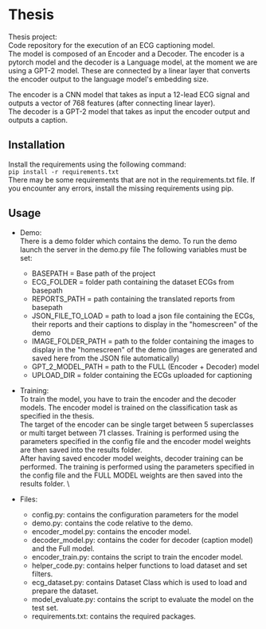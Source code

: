# Thesis
Thesis project: \
Code repository for the execution of an ECG captioning model.\
The model is composed of an Encoder and a Decoder. The encoder is a pytorch model and the decoder is a Language model, at the moment we are using a GPT-2 model. These are connected by a linear layer that converts the encoder output to the language model's embedding size. 

The encoder is a CNN model that takes as input a 12-lead ECG signal and outputs a vector of 768 features (after connecting linear layer). \
The decoder is a GPT-2 model that takes as input the encoder output and outputs a caption.

## Installation
Install the requirements using the following command: \
`pip install -r requirements.txt` \
There may be some requirements that are not in the requirements.txt file. If you encounter any errors, install the missing requirements using pip.

## Usage
- Demo: \
There is a demo folder which contains the demo. To run the demo launch the server in the demo.py file
The following variables must be set:
  - BASEPATH = Base path of the project
  - ECG_FOLDER = folder path containing the dataset ECGs from basepath
  - REPORTS_PATH = path containing the translated reports from basepath
  - JSON_FILE_TO_LOAD = path to load a json file containing the ECGs, their reports and their captions to display in the "homescreen" of the demo
  - IMAGE_FOLDER_PATH = path to the folder containing the images to display in the "homescreen" of the demo (images are generated and saved here from the JSON file automatically)
  - GPT_2_MODEL_PATH = path to the FULL (Encoder + Decoder) model
  - UPLOAD_DIR = folder containing the ECGs uploaded for captioning
    

- Training: \
  To train the model, you have to train the encoder and the decoder models.
  The encoder model is trained on the classification task as specified in the thesis.\
  The target of the encoder can be single target between 5 superclasses or multi target between 71 classes. Training is performed using the parameters specified in the config file and the encoder model weights are then saved into the results folder.  \
  After having saved encoder model weights, decoder training can be performed.
  The training is performed using the parameters specified in the config file and the FULL MODEL weights are then saved into the results folder. \
  
- Files:
    - config.py: contains the configuration parameters for the model
    - demo.py: contains the code relative to the demo. 
    - encoder_model.py: contains the encoder model.
    - decoder_model.py: contains the coder for decoder (caption model) and the Full model.
    - encoder_train.py: contains the script to train the encoder model.
    - helper_code.py: contains helper functions to load dataset and set filters.
    - ecg_dataset.py: contains Dataset Class which is used to load and prepare the dataset.
    - model_evaluate.py: contains the script to evaluate the model on the test set.
    - requirements.txt: contains the required packages.
